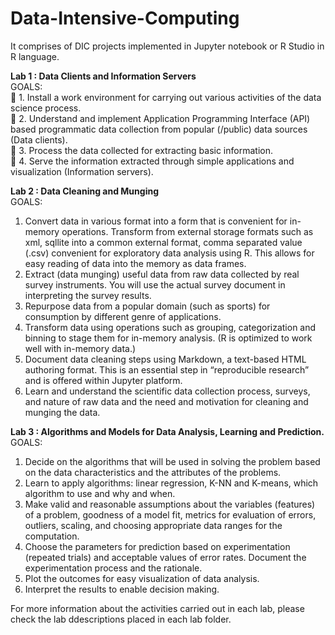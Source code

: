 # Data-Intensive-Computing
It comprises of DIC projects implemented in Jupyter notebook or R Studio in R language.

<B>Lab 1 : Data Clients and Information Servers </b></br>
GOALS:</br>
 1. Install a work environment for carrying out various activities of the data science process. <br>
 2. Understand and implement Application Programming Interface (API) based programmatic data collection from popular (/public) data sources (Data clients).<br>
 3. Process the data collected for extracting basic information.<br>
 4. Serve the information extracted through simple applications and visualization (Information servers).<br>

<b> Lab 2 : Data Cleaning and Munging</b><br>
GOALS:<br>
  1. Convert data in various format into a form that is convenient for in-memory operations.
     Transform from external storage formats such as xml, sqllite into a common external format, comma separated value (.csv) convenient for exploratory data analysis using R. This allows for
      easy reading of data into the memory as data frames.<br>
  2. Extract (data munging) useful data from raw data collected by real survey instruments. You will use the actual survey document in interpreting the survey results.<br>
  3. Repurpose data from a popular domain (such as sports) for consumption by different genre of applications.<br>
  4. Transform data using operations such as grouping, categorization and binning to stage them for in-memory analysis. (R is optimized to work well with in-memory data.)<br>
  5. Document data cleaning steps using Markdown, a text-based HTML authoring format. This is an essential step in “reproducible research” and is offered within Jupyter platform.<br>
  6. Learn and understand the scientific data collection process, surveys, and nature of raw data and the need and motivation for cleaning and munging the data.<br>

<b> Lab 3 : Algorithms and Models for Data Analysis, Learning and Prediction.</b><br>
GOALS:<br>
  1. Decide on the algorithms that will be used in solving the problem based on the data characteristics and the attributes of the problems.<br>
  2. Learn to apply algorithms: linear regression, K-NN and K-means, which algorithm to use and why and when.<br>
  3. Make valid and reasonable assumptions about the variables (features) of a problem, goodness of a model fit, metrics for evaluation of errors, outliers, scaling, and choosing appropriate data ranges for the computation.<br>
  4. Choose the parameters for prediction based on experimentation (repeated trials) and acceptable values of error rates. Document the experimentation process and the rationale.<br>
  5. Plot the outcomes for easy visualization of data analysis.<br>
  6. Interpret the results to enable decision making.<br>
  
  
  For more information about the activities carried out in each lab, please check the lab ddescriptions placed in each lab folder. 
